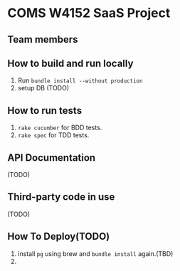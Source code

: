 # COMS W4152 SaaS Project

## Team members

## How to build and run locally
1. Run `bundle install --without production`
2. setup DB (TODO)

## How to run tests
1. `rake cucumber` for BDD tests.
2. `rake spec` for TDD tests.

## API Documentation
(TODO)
## Third-party code in use
(TODO)
## How To Deploy(TODO)
1. install `pg` using brew and `bundle install` again.(TBD)
2. 